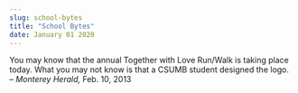 ```yaml
---
slug: school-bytes
title: "School Bytes"
date: January 01 2020
---
```


 
<p>
  You may know that the annual Together with Love Run/Walk is taking place
  today. What you may not know is that a CSUMB student designed the logo. –
  <em>Monterey Herald,</em> Feb. 10, 2013
</p>
 
